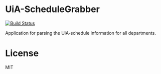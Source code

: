 # UiA-ScheduleGrabber
[![Build Status](https://travis-ci.org/martinothamar/UiA-ScheduleGrabber.svg)](https://travis-ci.org/martinothamar/UiA-ScheduleGrabber)

Application for parsing the UiA-schedule information for all departments.

# License
MIT
